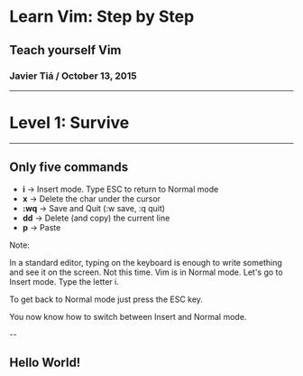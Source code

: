 # Learn Vim: Step by Step

## Teach yourself Vim

### Javier Tiá / October 13, 2015

---

# Level 1: Survive

---

## Only five commands

- **i** → Insert mode. Type ESC to return to Normal mode
- **x** → Delete the char under the cursor
- **:wq** → Save and Quit (:w save, :q quit)
- **dd** → Delete (and copy) the current line
- **p** → Paste

Note:

In a standard editor, typing on the keyboard is enough to write something and
see it on the screen. Not this time. Vim is in Normal mode. Let's go to Insert
mode. Type the letter i.

To get back to Normal mode just press the ESC key.

You now know how to switch between Insert and Normal mode.

--

## Hello World!
